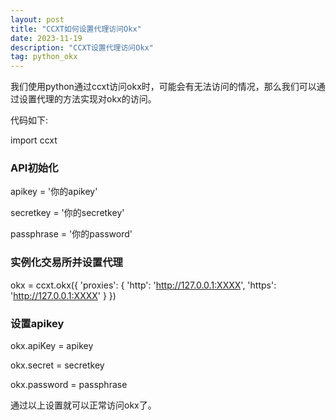 ```yaml
---
layout: post
title: "CCXT如何设置代理访问Okx"
date: 2023-11-19
description: "CCXT设置代理访问Okx"
tag: python_okx
--- 
```

我们使用python通过ccxt访问okx时，可能会有无法访问的情况，那么我们可以通过设置代理的方法实现对okx的访问。

代码如下:

  import ccxt
  ### API初始化
  apikey = '你的apikey'
  
  secretkey = '你的secretkey'
  
  passphrase = '你的password'
  
  ### 实例化交易所并设置代理
  okx = ccxt.okx({
      'proxies': {
          'http': 'http://127.0.0.1:XXXX',
          'https': 'http://127.0.0.1:XXXX'
      }
  })
  
  ### 设置apikey
  
  okx.apiKey = apikey
  
  okx.secret = secretkey
  
  okx.password = passphrase
  
通过以上设置就可以正常访问okx了。  

  


  
